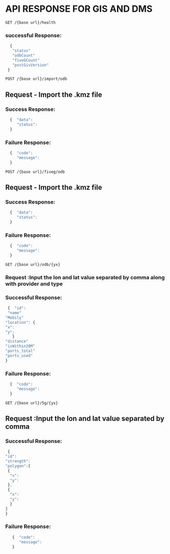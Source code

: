 # API RESPONSE FOR GIS AND DMS


```http
GET /{base url}/health
```
 ### successful Response:
    
   ```javascript
     {
      "status"
      "odbCount"
      "fiveGCount"
      "postGisVersion"
    }
   ```
   

```http    
POST /{base url}/import/odb
```
   ## Request - Import the .kmz file
   ### Success Response:
   
   ```javascript
     {  "data":   
        "status": 
     }
   ```
      
     
   ### Failure Response:
    
   ```javascript
     {  "code": 
        "message": 
     }
   ```

```http    
POST /{base url}/fiveg/odb
``` 
   ## Request - Import the .kmz file
   ### Success Response:
   
   ```javascript
     {  "data":   
        "status": 
     }
   ```
   ### Failure Response:
  
   ```javascript
     {  "code": 
        "message": 
     }
   ```
```http        
GET /{base url}/odb/{yx}  
```
  ###  Request :Input the lon and lat value separated by comma along with provider and type 
  ###  Successful Response:
  
   ```javascript
    {  "id": 
    "name"
   "Mobily"
   "location": {   
   "x":     
   "y": 
      }  
  "distance"  
  "isWithin20M" 
  "ports_total" 
  "ports_used"
  }
  ```
 
 ### Failure Response:
 
   ```javascript
     {  "code": 
        "message": 
     } 
   ```  

```http        
GET /{base url}/5g/{yx}  
```
  ## Request :Input the lon and lat value separated by comma 
  ### Successful Response:
  
  ```javascript
   {
  "id":
"strength":
"polygon":[
   {
    "x":
    "y":
   },
   {
    "x":
    "y":
    } 
  ]
  } 
 ```   
 ### Failure Response:
  
  ```javascript
     {  "code": 
        "message": 
     } 
   ```  
  
